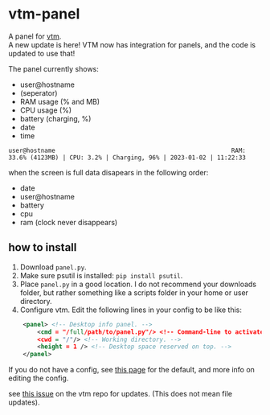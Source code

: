 # vtm-panel
A panel for [vtm](https://github.com/netxs-group/vtm).  
A new update is here! VTM now has integration for panels, and the code is updated to use that!

The panel
currently shows:
- user@hostname
- (seperator)
- RAM usage (% and MB)
- CPU usage (%)
- battery (charging, %)
- date
- time
```
user@hostname                                                 RAM: 33.6% (4123MB) | CPU: 3.2% | Charging, 96% | 2023-01-02 | 11:22:33
```

when the screen is full data disapears in the following order:
- date
- user@hostname
- battery
- cpu
- ram
  (clock never disappears)

## how to install
1. Download `panel.py`.
2. Make sure psutil is installed: `pip install psutil`.
3. Place `panel.py` in a good location. I do not recommend your downloads folder, but rather something like a scripts folder in your home or user directory.
4. Configure vtm. Edit the following lines in your config to be like this:
```xml
    <panel> <!-- Desktop info panel. -->
        <cmd = "/full/path/to/panel.py"/> <!-- Command-line to activate. -->
        <cwd = "/"/> <!-- Working directory. -->
        <height = 1 /> <!-- Desktop space reserved on top. -->
    </panel>
```
If you do not have a config, see [this page](https://github.com/netxs-group/vtm/blob/master/doc/settings.md) for the default, and more info on editing the config.


see [this issue](https://github.com/netxs-group/vtm/issues/397) on the vtm repo for updates. (This does not mean file updates).

